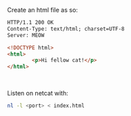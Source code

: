 Create an html file as so:  
```html
HTTP/1.1 200 OK
Content-Type: text/html; charset=UTF-8
Server: MEOW

<!DOCTYPE html>
<html>
        <p>Hi fellow cat!</p>
</html> 
```

<br />

Listen on netcat with:
```bash
nl -l <port> < index.html
```


